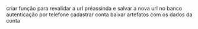 criar função para revalidar a url préassinda e salvar a nova url no banco
autenticação por telefone
cadastrar conta
baixar artefatos com os dados da conta
